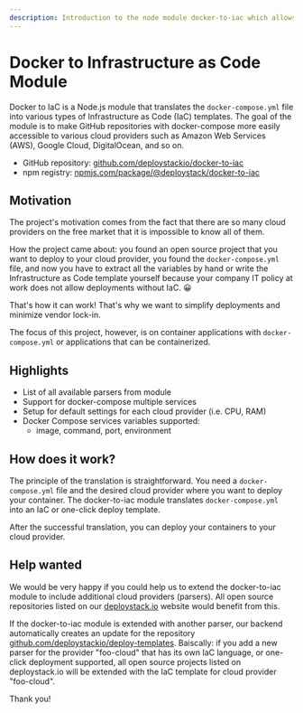 ```yaml
---
description: Introduction to the node module docker-to-iac which allows you to transfer docker-compose into IaC templates
---
```


# Docker to Infrastructure as Code Module

Docker to IaC is a Node.js module that translates the `docker-compose.yml` file into various types of Infrastructure as Code (IaC) templates. The goal of the module is to make GitHub repositories with docker-compose more easily accessible to various cloud providers such as Amazon Web Services (AWS), Google Cloud, DigitalOcean, and so on.

- GitHub repository: [github.com/deploystackio/docker-to-iac](https://github.com/deploystackio/docker-to-iac)
- npm registry: [npmjs.com/package/@deploystack/docker-to-iac](https://www.npmjs.com/package/@deploystack/docker-to-iac)

## Motivation

The project's motivation comes from the fact that there are so many cloud providers on the free market that it is impossible to know all of them.

How the project came about: you found an open source project that you want to deploy to your cloud provider, you found the `docker-compose.yml` file, and now you have to extract all the variables by hand or write the Infrastructure as Code template yourself because your company IT policy at work does not allow deployments without IaC. 😀

That's how it can work! That's why we want to simplify deployments and minimize vendor lock-in.

The focus of this project, however, is on container applications with `docker-compose.yml` or applications that can be containerized.

## Highlights

- List of all available parsers from module
- Support for docker-compose multiple services
- Setup for default settings for each cloud provider (i.e. CPU, RAM)
- Docker Compose services variables supported:
  - image, command, port, environment

## How does it work?

The principle of the translation is straightforward. You need a `docker-compose.yml` file and the desired cloud provider where you want to deploy your container. The docker-to-iac module translates `docker-compose.yml` into an IaC or one-click deploy template.

After the successful translation, you can deploy your containers to your cloud provider.

## Help wanted

We would be very happy if you could help us to extend the docker-to-iac module to include additional cloud providers (parsers). All open source repositories listed on our [deploystack.io](https://deploystack.io) website would benefit from this.

If the docker-to-iac module is extended with another parser, our backend automatically creates an update for the repository [github.com/deploystackio/deploy-templates](https://github.com/deploystackio/deploy-templates). Baiscally: if you add a new parser for the provider "foo-cloud" that has its own IaC language, or one-click deployment supported, all open source projects listed on deploystack.io will be extended with the IaC template for cloud provider "foo-cloud".

Thank you!
